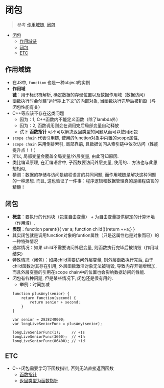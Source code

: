 # 闭包
> 参考 [作用域链](http://www.cnblogs.com/dolphinX/p/3280876.html), 
> [闭包](http://kb.cnblogs.com/page/110782/)

<!-- TOC -->

- [闭包](#闭包)
    - [作用域链](#作用域链)
    - [闭包](#闭包-1)
    - [ETC](#etc)

<!-- /TOC -->

## 作用域链
- 在JS中, `function` 也是一种object的实例
- **作用域链**：用于标识符解析, 确定数据的存储位置以及数据作用域（数据访问）
- 函数执行时会创建“运行期上下文”的内部对象, 当函数执行完毕后被销毁（与闭包性能有关）
- C++等应该不存在这类问题
    - 因为：1, C++函数内不能定义函数（除了lambda外）
    - 因为：2, 函数调用则会在调用完后局部变量自动释放
    - 试下 **函数指针** 可不可以解决返回类型的问题从而可以使用闭包
- `scope chain` 代表引用链, 使用的function对象中内置的scope属性, 
- `scope chain` 采用倒排索引, 局部靠前, 且数据访问从索引链中依次访问（性能提升点！！）
- 所以, 局部变量会覆盖全局变量/外层变量, 由此可知原因. 
- 类比编译原理, 在汇编语言中, 子函数要访问外层变量, 使用的. . 方法也与此思想相似, 
- 猜测：数据的存储与访问是编程语言的共同问题, 而作用域链是解决这种问题的一种思想. 而且, 这也验证了一件事：程序逻辑和数据管理真的是编程语言的精髓！

## 闭包
- **概念**：要执行的代码块（包含自由变量） + 为自由变量提供绑定的计算环境（作用域）. 
- **表现**：function parent(){ var a; function child(){return ++a;} }
- 其实闭包就是调用function对象的funtion属性（只是这属性也是对象而已）的一种特殊情况
- 通常情况：如果 child不需要访问外层变量, 则函数执行完毕后被销毁（作用域结束）
- 特殊情况（闭包）：如果child需要访问外层变量, 则外层函数执行完后, 由于child函数对其存在引用, 外层函数激活对象无法被销毁, 导致内存开销增增加, 而且外层变量的引用在scope chain中的位置也会影响数据访问的性能. 
- 闭包有各种问题, 但是某些情况下, 闭包还是很有用的. 
    - 举例：时间加减
    ````
    function plusAny(senior) {
        return function(second) {
            return senior + second;
        }
    }

    var senior = 2838240000;
    var longLiveSeniorFunc = plusAny(senior);

    longLiveSeniorFunc(1);     // +1s
    longLiveSeniorFunc(3600);  // +1h
    longLiveSeniorFunc(86400); // +1d
    ````

## ETC
- C++闭包需要学习下函数指针, 否则无法直接返回函数
    - [函数指针](http://www.cnblogs.com/TenosDoIt/p/3164081.html)
    - [返回类型为函数指针](http://www.cnblogs.com/richard-g/p/3643337.html)
